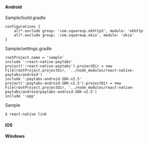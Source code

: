 #### Android
Sample/build.gradle

    configurations {
        all*.exclude group: 'com.squareup.okhttp3', module: 'okhttp'
        all*.exclude group: 'com.squareup.okio', module: 'okio'
    }

Sample/settings.gradle

    rootProject.name = 'sample'
    include ':react-native-paytabs'
    project(':react-native-paytabs').projectDir = new File(rootProject.projectDir, '../node_modules/react-native-paytabs/android')
    include ':paytabs-android-SDK-v2.5'
    project(':paytabs-android-SDK-v2.5').projectDir = new File(rootProject.projectDir, '../node_modules/react-native-paytabs/android/paytabs-android-SDK-v2.5')
    include ':app'

Sample

`$ react-native link`

#### IOS
#### Windows